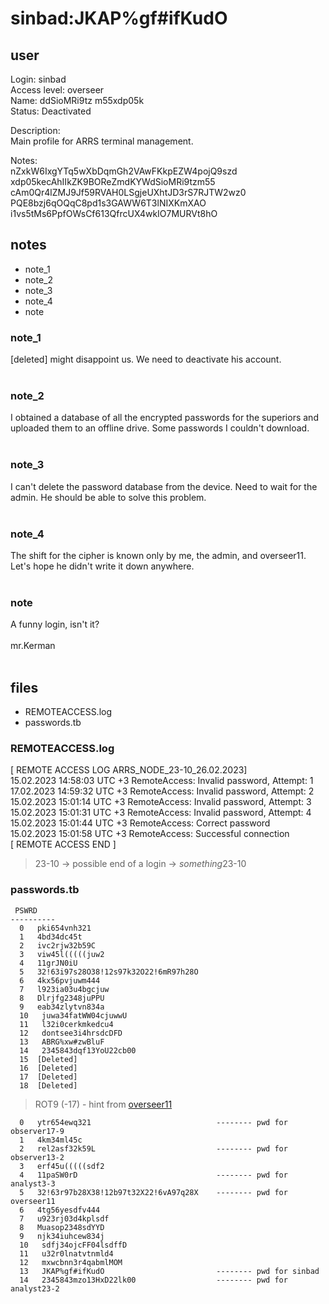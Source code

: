 # sinbad:JKAP%gf#ifKudO
## user
Login: sinbad<br>
Access level: overseer<br>
Name: ddSioMRi9tz m55xdp05k<br>
Status: Deactivated<br>

Description:<br>
Main profile for ARRS terminal management.<br>

Notes:<br>
nZxkW6IxgYTq5wXbDqmGh2VAwFKkpEZW4pojQ9szd<br>
xdp05kecAhIIkZK9BOReZmdKYWdSioMRi9tzm55<br>
cAm0Qr4lZMJ9Jf59RVAH0LSgjeUXhtJD3rS7RJTW2wz0<br>
PQE8bzj6qOQqC8pd1s3GAWW6T3lNIXKmXAO<br>
i1vs5tMs6PpfOWsCf613QfrcUX4wkIO7MURVt8hO<br>

## notes
- note_1
- note_2
- note_3
- note_4
- note


### note_1
[deleted] might disappoint us. We need to deactivate his account.<br>
<br>


### note_2
I obtained a database of all the encrypted passwords for the superiors and uploaded them to an offline drive. Some passwords I couldn't download.<br>
<br>


### note_3
I can't delete the password database from the device. Need to wait for the admin. He should be able to solve this problem.<br>
<br>


### note_4
The shift for the cipher is known only by me, the admin, and overseer11. Let's hope he didn't write it down anywhere.<br>
<br>


### note
A funny login, isn't it?<br>
<br>
mr.Kerman<br>
<br>
## files
- REMOTEACCESS.log
- passwords.tb


### REMOTEACCESS.log
[ REMOTE ACCESS LOG ARRS_NODE_23-10_26.02.2023]<br>
15.02.2023 14:58:03 UTC +3 RemoteAccess: Invalid password, Attempt: 1<br>
17.02.2023 14:59:32 UTC +3 RemoteAccess: Invalid password, Attempt: 2<br>
15.02.2023 15:01:14 UTC +3 RemoteAccess: Invalid password, Attempt: 3<br>
15.02.2023 15:01:31 UTC +3 RemoteAccess: Invalid password, Attempt: 4<br>
15.02.2023 15:01:44 UTC +3 RemoteAccess: Сorrect password<br>
15.02.2023 15:01:58 UTC +3 RemoteAccess: Successful connection<br>
[ REMOTE ACCESS END ]<br>
<be>

> 23-10 -> possible end of a login -> *something*23-10


### passwords.tb
```
 PSWRD
----------
  0   pki654vnh321
  1   4bd34dc45t
  2   ivc2rjw32b59C
  3   viw45l(((((juw2
  4   11grJN0iU
  5   32!63i97s28O38!12s97k32O22!6mR97h28O
  6   4kx56pvjuwm444
  7   l923ia03u4bgcjuw
  8   Dlrjfg2348juPPU
  9   eab34zlytvn834a
  10   juwa34fatWW04cjuwwU
  11   l32i0cerkmkedcu4
  12   dontsee3i4hrsdcDFD
  13   ABRG%xw#zwBluF
  14   2345843dqf13YoU22cb00
  15  [Deleted]        
  16  [Deleted]     
  17  [Deleted] 
  18  [Deleted]

```

> ROT9 (-17) - hint from [overseer11](./Users/overseer11.md)
```
  0   ytr654ewq321                            -------- pwd for observer17-9
  1   4km34ml45c
  2   rel2asf32k59L                           -------- pwd for observer13-2
  3   erf45u(((((sdf2
  4   11paSW0rD                               -------- pwd for analyst3-3
  5   32!63r97b28X38!12b97t32X22!6vA97q28X    -------- pwd for overseer11
  6   4tg56yesdfv444
  7   u923rj03d4kplsdf
  8   Muasop2348sdYYD
  9   njk34iuhcew834j
  10   sdfj34ojcFF04lsdffD
  11   u32r0lnatvtnmld4
  12   mxwcbnn3r4qabmlMOM
  13   JKAP%gf#ifKudO                         -------- pwd for sinbad
  14   2345843mzo13HxD22lk00                  -------- pwd for analyst23-2
```

